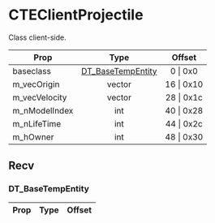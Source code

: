 # CTEClientProjectile
Class client-side.

|Prop|Type|Offset|
|---|:-:|:-:|
|baseclass|[DT_BaseTempEntity](#DT_BaseTempEntity)|0 \| 0x0|
|m_vecOrigin|vector|16 \| 0x10|
|m_vecVelocity|vector|28 \| 0x1c|
|m_nModelIndex|int|40 \| 0x28|
|m_nLifeTime|int|44 \| 0x2c|
|m_hOwner|int|48 \| 0x30|

## Recv

### DT_BaseTempEntity

|Prop|Type|Offset|
|---|:-:|:-:|
